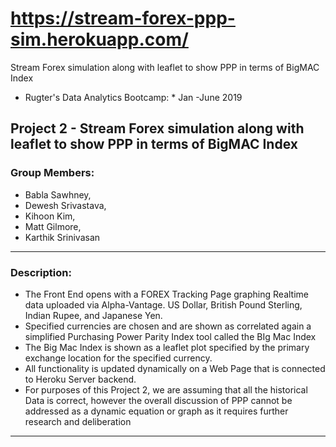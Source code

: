 # https://stream-forex-ppp-sim.herokuapp.com/
Stream Forex simulation along with leaflet to show PPP in terms of BigMAC Index


* Rugter's Data Analytics Bootcamp: * Jan -June 2019
## Project 2 - Stream Forex simulation along with leaflet to show PPP in terms of BigMAC Index
### Group Members: 
+ Babla Sawhney, 
+ Dewesh Srivastava, 
+ Kihoon Kim, 
+ Matt Gilmore, 
+ Karthik Srinivasan
--- 
### Description: 
+ The Front End opens with a FOREX Tracking Page graphing Realtime data uploaded via Alpha-Vantage.  US Dollar, British Pound Sterling, Indian Rupee, and Japanese Yen.
+ Specified currencies are chosen and are shown as correlated again a simplified Purchasing Power Parity Index tool called the BIg Mac Index
+ The Big Mac Index is shown as a leaflet plot specified by the primary exchange location for the specified currency.
+ All functionality is updated dynamically on a Web Page that is connected to Heroku Server backend.
+ For purposes of this Project 2, we are assuming that all the historical Data is correct, however the overall discussion of PPP cannot be addressed as a dynamic equation or graph as it requires further research and deliberation
---
